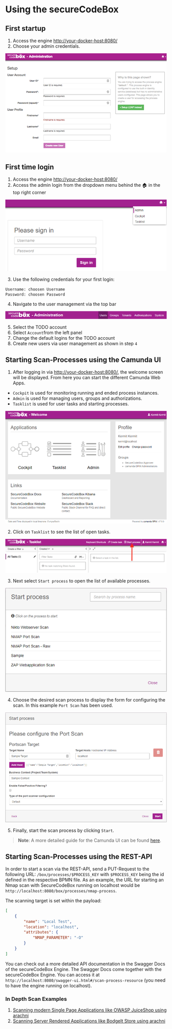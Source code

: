 # Using the secureCodeBox

## First startup

1.  Access the engine [http://your-docker-host:8080/](http://localhost:8080)
2.  Choose your admin credentials.

![Admin setup ](..//resources/first_startup_screen.png)

## First time login

1.  Access the engine [http://your-docker-host:8080/](http://localhost:8080)
2.  Access the admin login from the dropdown menu behind the 🏠 in the top right corner

![Admin Section](../resources/adminSection.png)

3.  Use the following credentials for your first login:

```
Username: choosen Username
Password: choosen Password
```

4.  Navigate to the user management via the top bar

![User management](../resources/userManagement.png)

5.  Select the TODO account
6.  Select `Account`from the left panel
7.  Change the default logins for the TODO account
8.  Create new users via user management as shown in step `4`

## Starting Scan-Processes using the Camunda UI

1.  After logging in via [http://your-docker-host:8080/](http://localhost:8080), the welcome screen will be displayed. From here you can start the different Camunda Web Apps.

-   `Cockpit` is used for monitoring running and ended process instances.
-   `Admin` is used for managing users, groups and authorizations.
-   `Tasklist` is used for user tasks and starting processes.

![Camunda Welcome Screen](../resources/welcome.png)

2.  Click on `Tasklist` to see the list of open tasks.

![Camunda Tasklist Screen](../resources/tasklist.png)

3.  Next select `Start process` to open the list of available processes.

![List of process definitions](../resources/processDefinitions.png)

4.  Choose the desired scan process to display the form for configuring the scan. In this example `Port Scan` has been used.

![Configure a scan](../resources/configureScan.png)

5.  Finally, start the scan process by clicking `Start`.

> **Note**: A more detailed guide for the Camunda UI can be found [here][camundawebapps].

[camundawebapps]: https://docs.camunda.org/manual/7.8/webapps/

## Starting Scan-Processes using the REST-API

In order to start a scan via the REST-API, send a PUT-Request to the following URL:
`/box/processes/$PROCESS_KEY` with `$PROCESS_KEY` being the id defined in the respective BPMN file. As an example, the URL for starting an Nmap scan with SecureCodeBox running on localhost would be `http://localhost:8080/box/processes/nmap-process`.

The scanning target is set within the payload:

```json
[
    {
        "name": "Local Test",
        "location": "localhost",
        "attributes": {
            "NMAP_PARAMETER": "-O"
        }
    }
]
```

You can check out a more detailed API documentation in the Swagger Docs of the secureCodeBox Engine. The Swagger Docs come together with the secureCodeBox Engine. You can access it at `http://localhost:8080/swagger-ui.html#/scan-process-resource` (you need to have the engine running on localhost).

### In Depth Scan Examples

1.  [Scanning modern Single Page Applications like OWASP JuiceShop using arachni](./usage-examples/arachni-juice-shop-example.md)
2.  [Scanning Server Rendered Applications like BodgeIt Store using arachni](./usage-examples/arachni-bodgeit-example.md)
